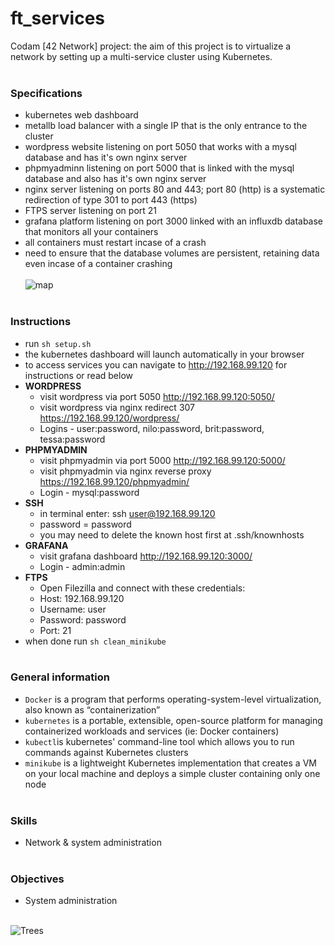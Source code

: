 # ft_services

Codam [42 Network] project: the aim of this project is to virtualize a network by setting up a multi-service cluster using Kubernetes.
<br/><br/>

### Specifications
- kubernetes web dashboard
- metallb load balancer with a single IP that is the only entrance to the cluster
- wordpress website listening on port 5050 that works with a mysql database and has it's own nginx server
- phpmyadminn listening on port 5000 that is linked with the mysql database and also has it's own nginx server
- nginx server listening on ports 80 and 443; port 80 (http) is a systematic redirection of type 301 to port 443 (https)
- FTPS server listening on port 21
- grafana platform listening on port 3000 linked with an influxdb database that monitors all your containers
- all containers must restart incase of a crash
- need to ensure that the database volumes are persistent, retaining data even incase of a container crashing
<br/><br/>
![map](https://github.com/subsp4ce/pics/blob/master/ft_services_map.png "map")
<br/><br/>

### Instructions
- run `sh setup.sh`
- the kubernetes dashboard will launch automatically in your browser
- to access services you can navigate to http://192.168.99.120 for instructions or read below
- **WORDPRESS**
    -  visit wordpress via port 5050 http://192.168.99.120:5050/
    -  visit wordpress via nginx redirect 307 https://192.168.99.120/wordpress/
    -  Logins - user:password, nilo:password, brit:password, tessa:password
- **PHPMYADMIN**
    - visit phpmyadmin via port 5000 http://192.168.99.120:5000/
    - visit phpmyadmin via nginx reverse proxy https://192.168.99.120/phpmyadmin/
    - Login - mysql:password
- **SSH**
    -  in terminal enter: ssh user@192.168.99.120
    -  password = password
    -  you may need to delete the known host first at .ssh/knownhosts
- **GRAFANA**
    - visit grafana dashboard http://192.168.99.120:3000/
    - Login - admin:admin
- **FTPS**
    - Open Filezilla and connect with these credentials:
    - Host: 192.168.99.120
    - Username: user
    - Password: password
    - Port: 21
- when done run `sh clean_minikube`
<br/><br/>

### General information
- `Docker` is a program that performs operating-system-level virtualization, also known as “containerization”
- `kubernetes` is a portable, extensible, open-source platform for managing containerized workloads and services (ie: Docker containers)
- `kubectl`is kubernetes' command-line tool which allows you to run commands against Kubernetes clusters
- `minikube` is a lightweight Kubernetes implementation that creates a VM on your local machine and deploys a simple cluster containing only one node
<br/><br/>

### Skills
- Network & system administration
<br/><br/>

### Objectives
- System administration
<br/><br/>

![Trees](https://github.com/subsp4ce/pics/blob/master/pexels-skitterphoto-240040.jpg "Trees")
